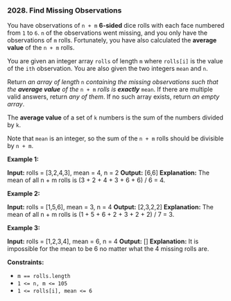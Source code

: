 ### 2028\. Find Missing Observations

You have observations of `n + m` **6-sided** dice rolls with each face numbered from `1` to `6`. `n` of the observations went missing, and you only have the observations of `m` rolls. Fortunately, you have also calculated the **average value** of the `n + m` rolls.

You are given an integer array `rolls` of length `m` where `rolls[i]` is the value of the `ith` observation. You are also given the two integers `mean` and `n`.

Return _an array of length_ `n` _containing the missing observations such that the **average value** of the_ `n + m` _rolls is **exactly**_ `mean`. If there are multiple valid answers, return _any of them_. If no such array exists, return _an empty array_.

The **average value** of a set of `k` numbers is the sum of the numbers divided by `k`.

Note that `mean` is an integer, so the sum of the `n + m` rolls should be divisible by `n + m`.

**Example 1:**

**Input:** rolls = \[3,2,4,3\], mean = 4, n = 2
**Output:** \[6,6\]
**Explanation:** The mean of all n + m rolls is (3 + 2 + 4 + 3 + 6 + 6) / 6 = 4.

**Example 2:**

**Input:** rolls = \[1,5,6\], mean = 3, n = 4
**Output:** \[2,3,2,2\]
**Explanation:** The mean of all n + m rolls is (1 + 5 + 6 + 2 + 3 + 2 + 2) / 7 = 3.

**Example 3:**

**Input:** rolls = \[1,2,3,4\], mean = 6, n = 4
**Output:** \[\]
**Explanation:** It is impossible for the mean to be 6 no matter what the 4 missing rolls are.

**Constraints:**

*   `m == rolls.length`
*   `1 <= n, m <= 105`
*   `1 <= rolls[i], mean <= 6`
